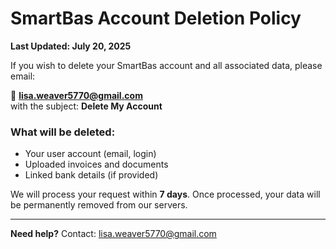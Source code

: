 # SmartBas Account Deletion Policy

**Last Updated: July 20, 2025**

If you wish to delete your SmartBas account and all associated data, please email:

📧 **lisa.weaver5770@gmail.com**  
with the subject: **Delete My Account**

### What will be deleted:
- Your user account (email, login)
- Uploaded invoices and documents
- Linked bank details (if provided)

We will process your request within **7 days**. Once processed, your data will be permanently removed from our servers.

---

**Need help?** Contact: lisa.weaver5770@gmail.com

